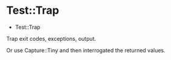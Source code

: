 # Test::Trap

* Test::Trap


Trap exit codes, exceptions, output.

Or use Capture::Tiny and then interrogated the returned values.



